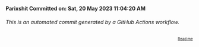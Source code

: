 **Parixshit Committed on: Sat, 20 May 2023 11:04:20 AM** <!-- 3dc69255-2f38-4e9a-afb4-9af3c0a665ac -->

###### This is an automated commit generated by a GitHub Actions workflow.

<div align="right"><sub><sup><a href="https://github.com/Parixshit/AutoCommit.git">Read me</a></sup></sub></div>

